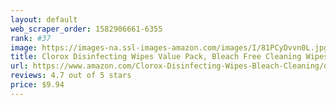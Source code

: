 ```yaml
---
layout: default 
﻿web_scraper_order: 1582906661-6355
rank: #37
image: https://images-na.ssl-images-amazon.com/images/I/81PCyDvvn0L.jpg
title: Clorox Disinfecting Wipes Value Pack, Bleach Free Cleaning Wipes - 75 Count Each (3 Pack)
url: https://www.amazon.com/Clorox-Disinfecting-Wipes-Bleach-Cleaning/dp/B00HSC9F2C/ref=zg_mw_hpc_37?_encoding=UTF8&psc=1&refRID=AKFJNXASQBPB6KPJQJKV
reviews: 4.7 out of 5 stars
price: $9.94 
---
```

